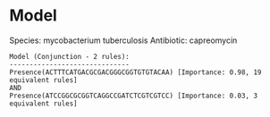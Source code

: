 
# Model

Species: mycobacterium tuberculosis
Antibiotic: capreomycin

```
Model (Conjunction - 2 rules):
------------------------------
Presence(ACTTTCATGACGCGACGGGCGGTGTGTACAA) [Importance: 0.98, 19 equivalent rules]
AND
Presence(ATCCGGCGCGGTCAGGCCGATCTCGTCGTCC) [Importance: 0.03, 3 equivalent rules]

```

